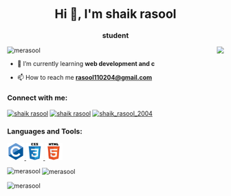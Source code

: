 <h1 align="center">Hi 👋, I'm shaik rasool</h1>
<h3 align="center">student</h3>
<img align="right" src="https://camo.githubusercontent.com/0eda36005abd9bf7e72584afc2f6ef1e808a357cb65a07fc2fe5036ba5268df7/68747470733a2f2f692e70696e696d672e636f6d2f6f726967696e616c732f65382f66342f35332f65386634353334363961336563393765636433353464663436356437333931332e676966">

<p align="left"> <img src="https://komarev.com/ghpvc/?username=merasool&label=Profile%20views&color=0e75b6&style=flat" alt="merasool" /> </p>

- 🌱 I’m currently learning **web development and c**

- 📫 How to reach me **rasool110204@gmail.com**

<h3 align="left">Connect with me:</h3>
<p align="left">
<a href="https://linkedin.com/in/shaik rasool" target="blank"><img align="center" src="https://raw.githubusercontent.com/rahuldkjain/github-profile-readme-generator/master/src/images/icons/Social/linked-in-alt.svg" alt="shaik rasool" height="30" width="40" /></a>
<a href="https://fb.com/shaik rasool" target="blank"><img align="center" src="https://raw.githubusercontent.com/rahuldkjain/github-profile-readme-generator/master/src/images/icons/Social/facebook.svg" alt="shaik rasool" height="30" width="40" /></a>
<a href="https://instagram.com/shaik_rasool_2004" target="blank"><img align="center" src="https://raw.githubusercontent.com/rahuldkjain/github-profile-readme-generator/master/src/images/icons/Social/instagram.svg" alt="shaik_rasool_2004" height="30" width="40" /></a>
</p>

<h3 align="left">Languages and Tools:</h3>
<p align="left"> <a href="https://www.cprogramming.com/" target="_blank" rel="noreferrer"> <img src="https://raw.githubusercontent.com/devicons/devicon/master/icons/c/c-original.svg" alt="c" width="40" height="40"/> </a> <a href="https://www.w3schools.com/css/" target="_blank" rel="noreferrer"> <img src="https://raw.githubusercontent.com/devicons/devicon/master/icons/css3/css3-original-wordmark.svg" alt="css3" width="40" height="40"/> </a> <a href="https://www.w3.org/html/" target="_blank" rel="noreferrer"> <img src="https://raw.githubusercontent.com/devicons/devicon/master/icons/html5/html5-original-wordmark.svg" alt="html5" width="40" height="40"/> </a> </p>

<p><img align="left" src="https://github-readme-stats.vercel.app/api/top-langs?username=merasool&show_icons=true&locale=en&layout=compact" alt="merasool" /></p>

<p>&nbsp;<img align="center" src="https://github-readme-stats.vercel.app/api?username=merasool&show_icons=true&locale=en" alt="merasool" /></p>

<p><img align="center" src="https://github-readme-streak-stats.herokuapp.com/?user=merasool&" alt="merasool" /></p>
